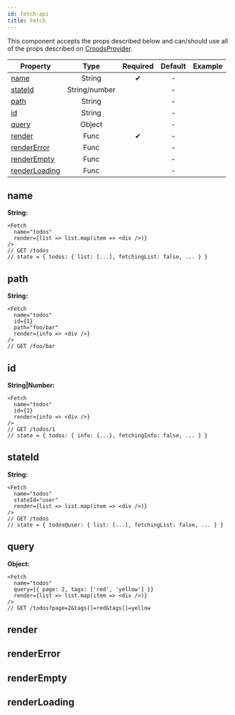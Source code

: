 ```yaml
---
id: fetch-api
title: Fetch
---
```


This component accepts the props described below and can/should use all of the props described on [CroodsProvider](/docs/croods-provider-api).

| Property                        |     Type      | Required | Default | Example |
| ------------------------------- | :-----------: | :------: | :-----: | :-----: |
| [name](#name)                   |    String     |    ✔     |    -    |         |
| [stateId](#stateid)             | String/number |          |    -    |         |
| [path](#path)                   |    String     |          |    -    |         |
| [id](#id)                       |    String     |          |    -    |         |
| [query](#query)                 |    Object     |          |    -    |         |
| [render](#render)               |     Func      |    ✔     |    -    |         |
| [renderError](#rendererror)     |     Func      |          |    -    |         |
| [renderEmpty](#renderempty)     |     Func      |          |    -    |         |
| [renderLoading](#renderloading) |     Func      |          |    -    |         |

## name

**String:**

```
<Fetch
  name="todos"
  render={list => list.map(item => <div />)}
/>
// GET /todos
// state = { todos: { list: [...], fetchingList: false, ... } }
```

## path

**String:**

```
<Fetch
  name="todos"
  id={1}
  path="foo/bar"
  render={info => <div />}
/>
// GET /foo/bar
```

## id

**String|Number:**

```
<Fetch
  name="todos"
  id={1}
  render={info => <div />}
/>
// GET /todos/1
// state = { todos: { info: {...}, fetchingInfo: false, ... } }
```

## stateId

**String:**

```
<Fetch
  name="todos"
  stateId="user"
  render={list => list.map(item => <div />)}
/>
// GET /todos
// state = { todos@user: { list: [...], fetchingList: false, ... } }
```

## query

**Object:**

```
<Fetch
  name="todos"
  query={{ page: 2, tags: ['red', 'yellow'] }}
  render={list => list.map(item => <div />)}
/>
// GET /todos?page=2&tags[]=red&tags[]=yellow
```

## render

## renderError

## renderEmpty

## renderLoading
